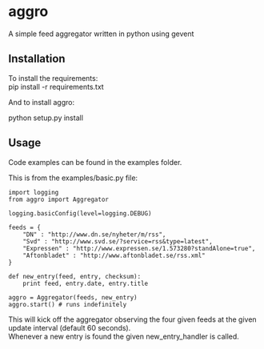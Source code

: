 aggro
=====

A simple feed aggregator written in python using gevent<br>

## Installation

To install the requirements: <br>
pip install -r requirements.txt<br>

And to install aggro:<br>

python setup.py install<br>

## Usage

Code examples can be found in the examples folder.

This is from the examples/basic.py file:

    import logging
    from aggro import Aggregator

    logging.basicConfig(level=logging.DEBUG)

    feeds = {
        "DN" : "http://www.dn.se/nyheter/m/rss",
        "Svd" : "http://www.svd.se/?service=rss&type=latest",
        "Expressen" : "http://www.expressen.se/1.573280?standAlone=true",
        "Aftonbladet" : "http://www.aftonbladet.se/rss.xml"
    }

    def new_entry(feed, entry, checksum):
        print feed, entry.date, entry.title

    aggro = Aggregator(feeds, new_entry)
    aggro.start() # runs indefinitely

This will kick off the aggregator observing the four given feeds at the given update interval (default 60 seconds). <br>
Whenever a new entry is found the given new_entry_handler is called.